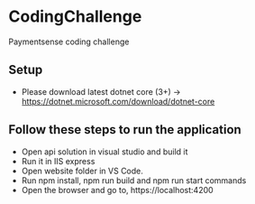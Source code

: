 # CodingChallenge
Paymentsense coding challenge

## Setup
* Please download latest dotnet core (3+) -> https://dotnet.microsoft.com/download/dotnet-core

## Follow these steps to run the application
* Open api solution in visual studio and build it
* Run it in IIS express
* Open website folder in VS Code.
* Run npm install, npm run build and npm run start commands
* Open the browser and go to, https://localhost:4200
